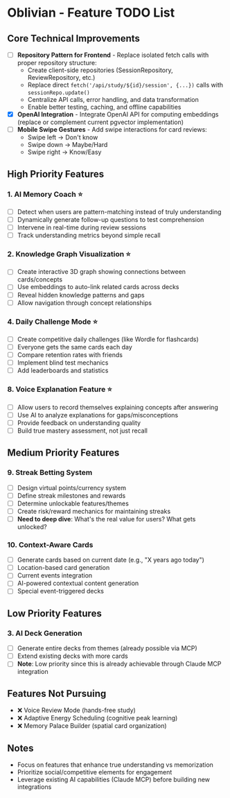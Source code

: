 # Oblivian - Feature TODO List

## Core Technical Improvements
- [ ] **Repository Pattern for Frontend** - Replace isolated fetch calls with proper repository structure:
  - Create client-side repositories (SessionRepository, ReviewRepository, etc.)
  - Replace direct `fetch('/api/study/${id}/session', {...})` calls with `sessionRepo.update()`
  - Centralize API calls, error handling, and data transformation
  - Enable better testing, caching, and offline capabilities
- [x] **OpenAI Integration** - Integrate OpenAI API for computing embeddings (replace or complement current pgvector implementation)
- [ ] **Mobile Swipe Gestures** - Add swipe interactions for card reviews:
  - Swipe left → Don't know
  - Swipe down → Maybe/Hard
  - Swipe right → Know/Easy

## High Priority Features

### 1. AI Memory Coach ⭐
- [ ] Detect when users are pattern-matching instead of truly understanding
- [ ] Dynamically generate follow-up questions to test comprehension
- [ ] Intervene in real-time during review sessions
- [ ] Track understanding metrics beyond simple recall

### 2. Knowledge Graph Visualization ⭐
- [ ] Create interactive 3D graph showing connections between cards/concepts
- [ ] Use embeddings to auto-link related cards across decks
- [ ] Reveal hidden knowledge patterns and gaps
- [ ] Allow navigation through concept relationships

### 4. Daily Challenge Mode ⭐
- [ ] Create competitive daily challenges (like Wordle for flashcards)
- [ ] Everyone gets the same cards each day
- [ ] Compare retention rates with friends
- [ ] Implement blind test mechanics
- [ ] Add leaderboards and statistics

### 8. Voice Explanation Feature ⭐
- [ ] Allow users to record themselves explaining concepts after answering
- [ ] Use AI to analyze explanations for gaps/misconceptions
- [ ] Provide feedback on understanding quality
- [ ] Build true mastery assessment, not just recall

## Medium Priority Features

### 9. Streak Betting System
- [ ] Design virtual points/currency system
- [ ] Define streak milestones and rewards
- [ ] Determine unlockable features/themes
- [ ] Create risk/reward mechanics for maintaining streaks
- [ ] **Need to deep dive**: What's the real value for users? What gets unlocked?

### 10. Context-Aware Cards
- [ ] Generate cards based on current date (e.g., "X years ago today")
- [ ] Location-based card generation
- [ ] Current events integration
- [ ] AI-powered contextual content generation
- [ ] Special event-triggered decks

## Low Priority Features

### 3. AI Deck Generation
- [ ] Generate entire decks from themes (already possible via MCP)
- [ ] Extend existing decks with more cards
- [ ] **Note**: Low priority since this is already achievable through Claude MCP integration

## Features Not Pursuing
- ❌ Voice Review Mode (hands-free study)
- ❌ Adaptive Energy Scheduling (cognitive peak learning)
- ❌ Memory Palace Builder (spatial card organization)

## Notes
- Focus on features that enhance true understanding vs memorization
- Prioritize social/competitive elements for engagement
- Leverage existing AI capabilities (Claude MCP) before building new integrations
